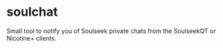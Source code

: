 # soulchat
Small tool to notify you of Soulseek private chats from the SoulseekQT or Nicotine+ clients.
